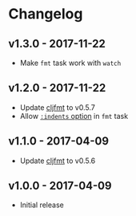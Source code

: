 # Changelog

## v1.3.0 - 2017-11-22

- Make `fmt` task work with `watch`

## v1.2.0 - 2017-11-22

- Update [cljfmt](github.com/weavejester/cljfmt) to v0.5.7
- Allow [`:indents` option](https://github.com/weavejester/cljfmt#indentation-rules) in `fmt` task

## v1.1.0 - 2017-04-09

- Update [cljfmt](github.com/weavejester/cljfmt) to v0.5.6

## v1.0.0 - 2017-04-09

- Initial release
